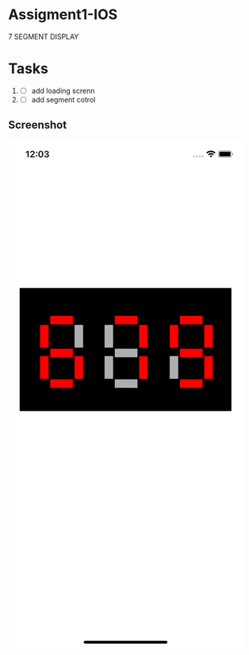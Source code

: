 # Assigment1-IOS

7 SEGMENT DISPLAY

# Tasks
1) -[ ] add loading screnn
2) -[ ] add segment cotrol
## Screenshot
![Screenshot](./images/screen1.png)
